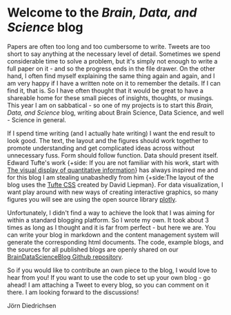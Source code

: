 # Welcome to the *Brain, Data, and Science* blog

<section markdown="1">

Papers are often too long and too cumbersome to write. Tweets are too short to say anything at the necessary level of detail. Sometimes we spend considerable time to solve a problem, but it's simply not enough to write a full paper on it - and so the progress ends in the file drawer. On the other hand, I often find myself explaining the same thing again and again, and I am very happy if I have a written note on it to remember the details. If I can find it, that is. So I have often thought that it would be great to have a shareable home for these small pieces of insights, thoughts, or musings. This year I am on sabbatical - so one of my projects is to start this *Brain, Data, and Science* blog, writing about Brain Science, Data Science, and well - Science in general.

If I spend time writing (and I actually hate writing) I want the end result to look good. The text, the layout and the figures should work together to promote understanding and get complicated ideas across without unnecessary fuss. Form should follow function. Data should present itself. Edward Tufte's work {+side: If you are not familiar with his work, start with [The visual display of quantitative information](https://www.edwardtufte.com/tufte/books_vdqi)} has always inspired me and for this blog I am stealing unabashedly from him {+side:The layout of the blog uses the [Tufte CSS](https://edwardtufte.github.io/tufte-css/) created by David Liepman}.  For data visualization, I want play around with new ways of creating interactive graphics, so many figures you will see are using the open source library [plotly](https://plotly.com/graphing-libraries/).

Unfortunately, I didn't find a way to achieve the look that I was aiming for within a standard blogging platform. So I wrote my own. It took about 3 times as long as I thought and it is far from perfect - but here we are. You can write your blog in markdown and the content management system will generate the corresponding html documents. The code, example blogs, and the sources for all published blogs are openly shared on our [BrainDataScienceBlog Github repository](https://github.com/DiedrichsenLab/BrainDataScienceBlog).

So if you would like to contribute an own piece to the blog, I would love to hear from you! If you want to use the code to set up your own blog - go ahead! I am attaching a Tweet to every blog, so you can comment on it there. I am looking forward to the discussions!

Jörn Diedrichsen
</section>

